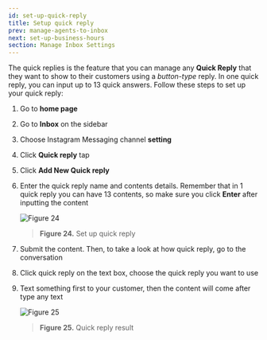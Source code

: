 ```yaml
---
id: set-up-quick-reply
title: Setup quick reply
prev: manage-agents-to-inbox
next: set-up-business-hours
section: Manage Inbox Settings
---
```


The quick replies is the feature that you can manage any **Quick Reply** that they want to show to their customers using a _button-type_ reply. In one quick reply, you can input up to 13 quick answers. Follow these steps to set up your quick reply:

1. Go to **home page**
2. Go to **Inbox** on the sidebar
3. Choose Instagram Messaging channel **setting**
4. Click **Quick reply** tap
5. Click **Add New Quick reply**
6. Enter the quick reply name and contents details. Remember that in 1 quick reply you can have 13 contents, so make sure you click **Enter** after inputting the content

    ![Figure 24](/assets/images/products/kata-omnichat/image24.webp)

    > **Figure 24.** Set up quick reply

7. Submit the content. Then, to take a look at how quick reply, go to the conversation
8. Click quick reply on the text box, choose the quick reply you want to use
9. Text something first to your customer, then the content will come after type any text

    ![Figure 25](/assets/images/products/kata-omnichat/image25.webp)

    > **Figure 25.** Quick reply result
